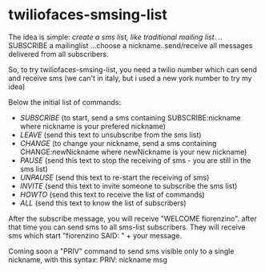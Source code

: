 twiliofaces-smsing-list
=======================

The idea is simple: *create a sms list, like traditional mailing list*.
.. SUBSCRIBE a mailinglist ...choose a nickname..send/receive all messages delivered from all subscribers.

So, to try twiliofaces-smsing-list, you need a twilio number which can send and receive sms (we can't in italy, but i used a new york number to try my idea)

Below the initial list of commands:

- *SUBSCRIBE* (to start, send a sms containing SUBSCRIBE:nickname where nickname is your prefered nickname)
- *LEAVE* (send this text to unsubscribe from the sms list)
- *CHANGE* (to change your nickname, send a sms containing CHANGE:newNickname where newNickname is your new nickname)
- *PAUSE* (send this text to stop the receiving of sms - you are still in the sms list) 
- *UNPAUSE* (send this text to re-start the receiving of sms)  
- *INVITE* (send this text to invite someone to subscribe the sms list)   
- *HOWTO* (send this text to receive the list of commands)    
- *ALL* (send this text to know the list of subscribers)    


After the subscribe message, you will receive "WELCOME fiorenzino". after that time you can send sms to all sms-list subscribers.
They will receive sms which start "fiorenzino SAID: " + your message.

Coming soon a "PRIV" command to send sms visible only to a single nickname, with this syntax:
PRIV: nickname msg
